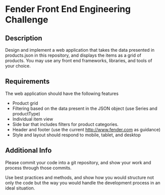 # Fender Front End Engineering Challenge

## Description

Design and implement a web application that takes the data presented in products.json in this repository, and displays the items as a grid of products. You may use any front end frameworks, libraries, and tools of your choice.

## Requirements

The web application should have the following features

- Product grid
- Filtering based on the data present in the JSON object (use Series and productType)
- Individual item view
- Side bar that includes filters for product categories.
- Header and footer (use the current http://www.fender.com as guidance)
- Style and layout should respond to mobile, tablet, and desktop

## Additional Info

Please commit your code into a git repository, and show your work and process through those commits.

Use best practices and methods, and show how you would structure not only the code but the way you would handle the development process in an ideal situation.

